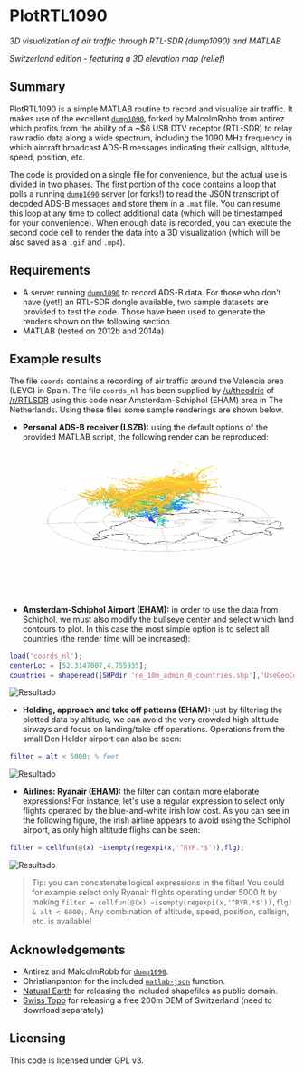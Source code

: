 PlotRTL1090 
===========
*3D visualization of air traffic through RTL-SDR (dump1090) and MATLAB*

*Switzerland edition - featuring a 3D elevation map (relief)*

Summary
---
PlotRTL1090 is a simple MATLAB routine to record and visualize air traffic. It makes use of the excellent [`dump1090`](https://github.com/MalcolmRobb/dump1090), forked by MalcolmRobb from antirez which profits from the ability of a ~$6 USB DTV receptor (RTL-SDR) to relay raw radio data along a wide spectrum, including the 1090 MHz frequency in which aircraft broadcast ADS-B messages indicating their callsign, altitude, speed, position, etc.

The code is provided on a single file for convenience, but the actual use is divided in two phases. The first portion of the code contains a loop that polls a running [`dump1090`](https://github.com/antirez/dump1090) server (or forks!) to read the JSON transcript of decoded ADS-B messages and store them in a `.mat` file. You can resume this loop at any time to collect additional data (which will be timestamped for your convenience). When enough data is recorded, you can execute the second code cell to render the data into a 3D visualization (which will be also saved as a `.gif` and `.mp4`).

Requirements
---
* A server running [`dump1090`](https://github.com/antirez/dump1090) to record ADS-B data. For those who don't have (yet!) an RTL-SDR dongle available, two sample datasets are provided to test the code. Those have been used to generate the renders shown on the following section. 
* MATLAB (tested on 2012b and 2014a)

Example results
---
The file `coords` contains a recording of air traffic around the Valencia area (LEVC) in Spain. The file `coords_nl` has been supplied by [/u/theodric](https://www.reddit.com/user/theodric) of [/r/RTLSDR](https://www.reddit.com/r/RTLSDR) using this code near Amsterdam-Schiphol (EHAM) area in The Netherlands. Using these files some sample renderings are shown below.

* **Personal ADS-B receiver (LSZB):** using the default options of the provided MATLAB script, the following render can be reproduced:
![Resultado](plot1090_3D.gif)

* **Amsterdam-Schiphol Airport (EHAM):** in order to use the data from Schiphol, we must also modify the bullseye center and select which land contours to plot. In this case the most simple option is to select all countries (the render time will be increased):
```matlab
load('coords_nl');
centerLoc = [52.3147007,4.755935]; 
countries = shaperead([SHPdir 'ne_10m_admin_0_countries.shp'],'UseGeoCoords', true);
```
![Resultado](plot1090_3D_NL.gif)

* **Holding, approach and take off patterns (EHAM):** just by filtering the plotted data by altitude, we can avoid the very crowded high altitude airways and focus on landing/take off operations. Operations from the small Den Helder airport can also be seen:
```matlab
filter = alt < 5000; % feet
```
![Resultado](NL_5000.png)

* **Airlines: Ryanair (EHAM):** the filter can contain more elaborate expressions! For instance, let's use a regular expression to select only flights operated by the blue-and-white irish low cost. As you can see in the following figure, the irish airline appears to avoid using the Schiphol airport, as only high altitude flighs can be seen:
```matlab
filter = cellfun(@(x) ~isempty(regexpi(x,'^RYR.*$')),flg);
```
![Resultado](NL_RYR.png)

> Tip: you can concatenate logical expressions in the filter! You could for example select only Ryanair flights operating under 5000 ft by making `filter = cellfun(@(x) ~isempty(regexpi(x,'^RYR.*$')),flg) & alt < 6000;`. Any combination of altitude, speed, position, callsign, etc. is available!

Acknowledgements
---
* Antirez and MalcolmRobb for [`dump1090`](https://github.com/MalcolmRobb/dump1090).
* Christianpanton for the included [`matlab-json`](https://github.com/christianpanton/matlab-json) function.
* [Natural Earth](http://www.naturalearthdata.com/) for releasing the included shapefiles as public domain.
* [Swiss Topo](https://shop.swisstopo.admin.ch/en/products/height_models/dhm25200) for releasing a free 200m DEM of Switzerland (need to download separately)

Licensing
---
This code is licensed under GPL v3.
